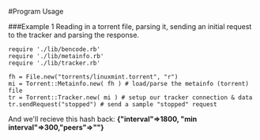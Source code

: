 #Program Usage

###Example 1
Reading in a torrent file, parsing it, sending an initial request to the tracker and parsing the response.


```
require './lib/bencode.rb'
require './lib/metainfo.rb'
require './lib/tracker.rb'

fh = File.new("torrents/linuxmint.torrent", "r")
mi = Torrent::Metainfo.new( fh ) # load/parse the metainfo (torrent) file
tr = Torrent::Tracker.new( mi ) # setup our tracker connection & data
tr.sendRequest("stopped") # send a sample "stopped" request
```


And we'll recieve this hash back: **{"interval"=>1800, "min interval"=>300,"peers"=>""}**

